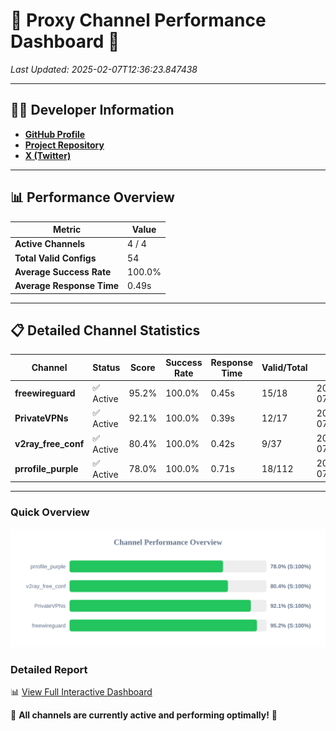 # 🌟 Proxy Channel Performance Dashboard 🌟

_Last Updated: 2025-02-07T12:36:23.847438_

---

## 👩‍💻 Developer Information

- **[GitHub Profile](https://github.com/4n0nymou3)**  
- **[Project Repository](https://github.com/4n0nymou3/multi-proxy-config-fetcher)**  
- **[X (Twitter)](https://x.com/4n0nymou3)**  

---

## 📊 Performance Overview

| Metric                | Value       |
|-----------------------|-------------|
| **Active Channels**   | 4 / 4       |
| **Total Valid Configs** | 54          |
| **Average Success Rate** | 100.0%      |
| **Average Response Time** | 0.49s       |

---

## 📋 Detailed Channel Statistics

| Channel          | Status     | Score  | Success Rate | Response Time | Valid/Total | Last Success               |
|------------------|------------|--------|--------------|---------------|-------------|----------------------------|
| **freewireguard**  | ✅ Active  | 95.2%  | 100.0% | 0.45s         | 15/18       | 2025-02-07T12:36:23.845741 |
| **PrivateVPNs**  | ✅ Active  | 92.1%  | 100.0% | 0.39s         | 12/17       | 2025-02-07T12:36:23.368202 |
| **v2ray_free_conf**  | ✅ Active  | 80.4%  | 100.0% | 0.42s         | 9/37       | 2025-02-07T12:36:22.940384 |
| **prrofile_purple**  | ✅ Active  | 78.0%  | 100.0% | 0.71s         | 18/112       | 2025-02-07T12:36:22.448111 |

---

### Quick Overview
<div align="center">
  <a href="https://raw.githubusercontent.com/nullluser/NullRepo/refs/heads/main/assets/channel_stats_chart.svg">
    <img src="https://raw.githubusercontent.com/nullluser/NullRepo/refs/heads/main/assets/channel_stats_chart.svg" alt="Source Performance Statistics" width="800">
  </a>
</div>

### Detailed Report
📊 [View Full Interactive Dashboard](https://htmlpreview.github.io/?https://github.com/nullluser/NullRepo/blob/main/assets/performance_report.html)

🎉 **All channels are currently active and performing optimally!** 🎉
